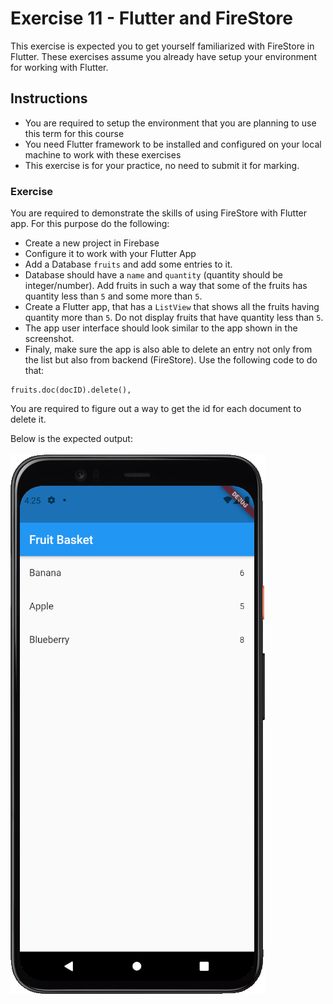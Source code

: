 # Exercise 11 - Flutter and FireStore
This exercise is expected you to get yourself familiarized with FireStore in Flutter. These exercises assume you already have setup your environment for working with Flutter.

## Instructions
* You are required to setup the environment that you are planning to use this term for this course
* You need Flutter framework to be installed and configured on your local machine to work with these exercises
* This exercise is for your practice, no need to submit it for marking.

### Exercise
You are required to demonstrate the skills of using FireStore with Flutter app. For this purpose do the following:
* Create a new project in Firebase
* Configure it to work with your Flutter App
* Add a Database `fruits` and add some entries to it.
* Database should have a `name` and `quantity` (quantity should be integer/number). Add fruits in such a way that some of the fruits has quantity less than `5` and some more than `5`.
* Create a Flutter app, that has a `ListView` that shows all the fruits having quantity more than `5`. Do not display fruits that have quantity less than `5`.
* The app user interface should look similar to the app shown in the screenshot.
* Finaly, make sure the app is also able to delete an entry not only from the list but also from backend (FireStore). Use the following code to do that:

```
fruits.doc(docID).delete(),
```

You are required to figure out a way to get the id for each document to delete it.

Below is the expected output: <br />     
![Intermediate](./images/exercise.png) &nbsp; &nbsp; &nbsp;  <br />


